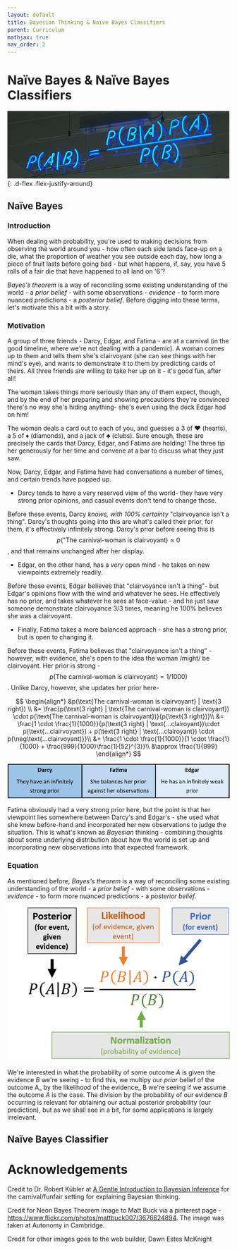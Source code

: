 ```yaml
---
layout: default
title: Bayesian Thinking & Naïve Bayes Classifiers
parent: Curriculum
mathjax: true
nav_order: 2
---
```


# Naïve Bayes & Naïve Bayes Classifiers
![Neon lights spelling out Bayes's theorem](bayes_lights.png){: .d-flex	.flex-justify-around}
## Naïve Bayes
### Introduction
When dealing with probability, you're used to making decisions from observing the world around you - how often each side lands face-up on a die, what the proportion of weather you see outside each day, how long a piece of fruit lasts before going bad - but what happens, if, say, you have 5 rolls of a fair die that have happened to all land on '6'?

_Bayes's theorem_ is a way of reconciling some existing understanding of the world - a _prior belief_ - with some observations - _evidence_ - to form more nuanced predictions - a _posterior belief_. Before digging into these terms, let's motivate this a bit with a story.

### Motivation
A group of three friends - Darcy, Edgar, and Fatima -  are at a carnival (in the good timeline, where we're not dealing with a pandemic). A woman comes up to them and tells them she's clairvoyant (she can see things with her mind's eye), and wants to demonstrate it to them by predicting cards of theirs. All three friends are willing to take her up on it - it's good fun, after all!

The woman takes things more seriously than any of them expect, though, and by the end of her preparing and showing precautions they're convinced there's no way she's hiding anything- she's even using the deck Edgar had on him!

The woman deals a card out to each of you, and guesses a 3 of ♥ (hearts), a 5 of ♦ (diamonds), and a jack of ♣ (clubs). Sure enough, these are precisely the cards that Darcy, Edgar, and Fatima are holding! The three tip her generously for her time and convene at a bar to discuss what they just saw.

Now, Darcy, Edgar, and Fatima have had conversations a number of times, and certain trends have popped up.

* Darcy tends to have a very reserved view of the world- they have very strong prior opinions, and casual events don't tend to change those.
 
Before these events, Darcy _knows, with 100% certainty_ "clairvoyance isn't a thing". Darcy's thoughts going into this are what's called their prior, for them, it's effectively infinitely strong. Darcy's prior before seeing this is $$p(\text{"The carnival-woman is clairvoyant})\approx 0$$, and that remains unchanged after her display.
 
* Edgar, on the other hand, has a _very_ open mind - he takes on new viewpoints extremely readily.

Before these events, Edgar believes that "clairvoyance isn't a thing"- but Edgar's opinions flow with the wind and whatever he sees. He effectively has no prior, and takes whatever he sees at face-value - and he just saw someone demonstrate clairvoyance 3/3 times, meaning he 100% believes she was a clairvoyant.

* Finally, Fatima takes a more balanced approach - she has a strong prior, but is open to changing it.

Before these events, Fatima believes that "clairvoyance isn't a thing" - however, with evidence, she's open to the idea the woman /might/ be clairvoyant. Her prior is strong - $$p(\text{The carnival-woman is clairvoyant}) = 1/1000)$$. Unlike Darcy, however, she updates her prior here-

$$
\begin{align*}
&p(\text{The carnival-woman is clairvoyant} | \text{3 right}) \\
&= \frac{p(\text{3 right} | \text{The carnival-woman is clairvoyant}) \cdot p(\text{The carnival-woman is clairvoyant})}{p(\text{3 right})}\\
                                                 &= \frac{1 \cdot \frac{1}{1000}}{p(\text{3 right} | \text{...clairoyant})\cdot p(\text{...clairvoyant}) + p(\text{3 right} | \text{...clairoyant}) \cdot p(\neg\text{...clairvoyant)}}\\
                                                 &= \frac{1 \cdot \frac{1}{1000}}{1 \cdot \frac{1}{1000} + \frac{999}{1000}\frac{1}{52}^{3}}\\
                                                 &\approx \frac{1}{999} 
\end{align*}
$$

![A spectrum from Darcy (infinitely strong prior) to Edgar (infinitely weak prior)](darcyfatimaedgar_spectrum.png)

Fatima obviously had a very strong prior here, but the point is that her viewpoint lies somewhere between Darcy's and Edgar's - she used what she knew before-hand and incorporated her new observations to judge the situation. This is what's known as _Bayesian_ thinking - combining thoughts about some underlying distribution about how the world is set up and incorporating new observations into that expected framework.

### Equation
As mentioned before, _Bayes's theorem_ is a way of reconciling some existing understanding of the world - a _prior belief_ - with some observations - _evidence_ - to form more nuanced predictions - a _posterior belief_.

![A graphic describing Bayes' theorem. P of A given B is denoted as Posterior (for event, given evidence), P of B given A is denoted as Likelihood (of evidence, given event), P(B) is denoted as Prior (for event), and P(B) is denoted as Normalization (probability of evidence)](bayes_theorem_graphic_v2.png)

We're interested in what the probability of some outcome _A_ is given the evidence _B_ we're seeing - to find this, we multipy our _prior_ belief of the outcome A_ by the likelihood of the evidence_ B we're seeing if we assume the outcome _A_ is the case. The division by the probability of our evidence _B_ occurring is relevant for obtaining our actual posterior probability (our prediction), but as we shall see in a bit, for some applications is largely irrelevant.
## Naïve Bayes Classifier


# Acknowledgements
Credit to Dr. Robert Kübler at [A Gentle Introduction to Bayesian Inference](https://towardsdatascience.com/a-gentle-introduction-to-bayesian-inference-6a7552e313cb) for the carnival/funfair setting for explaining Bayesian thinking.

Credit for Neon Bayes Theorem image to Matt Buck via a pinterest page - <https://www.flickr.com/photos/mattbuck007/3676624894>. The image was taken at Autonomy in Cambridge.

Credit for other images goes to the web builder, Dawn Estes McKnight

